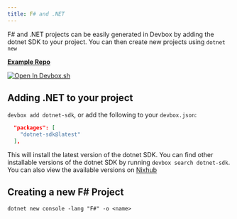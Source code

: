 ```yaml
---
title: F# and .NET
---
```


F# and .NET projects can be easily generated in Devbox by adding the dotnet SDK to your project. You can then create new projects using `dotnet new`

[**Example Repo**](https://github.com/jetify-com/devbox/tree/main/examples/development/fsharp)

[![Open In Devbox.sh](https://jetify.com/img/devbox/open-in-devbox.svg)](https://devbox.sh/open/templates/fsharp)

## Adding .NET to your project

`devbox add dotnet-sdk`, or add the following to your `devbox.json`:

```json
  "packages": [
    "dotnet-sdk@latest"
  ],
```
This will install the latest version of the dotnet SDK. You can find other installable versions of the dotnet SDK by running `devbox search dotnet-sdk`. You can also view the available versions on [Nixhub](https://www.nixhub.io/search?q=dotnet)

## Creating a new F# Project

`dotnet new console -lang "F#" -o <name>`
